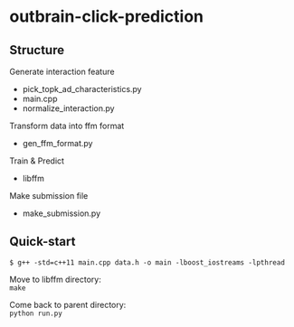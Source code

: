 # outbrain-click-prediction

## Structure

Generate interaction feature  
- pick_topk_ad_characteristics.py  
- main.cpp  
- normalize_interaction.py  

Transform data into ffm format  
- gen_ffm_format.py  

Train & Predict  
- libffm

Make submission file
- make_submission.py  


## Quick-start
```$ g++ -std=c++11 main.cpp data.h -o main -lboost_iostreams -lpthread```

Move to libffm directory:  
```make```  

Come back to parent directory:  
```python run.py```
